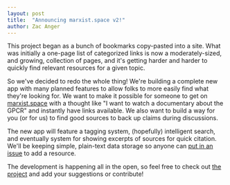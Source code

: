 ```yaml
---
layout: post
title:  "Announcing marxist.space v2!"
author: Zac Anger
---
```


This project began as a bunch of bookmarks copy-pasted into a site.
What was initially a one-page list of categorized links is now a moderately-sized,
and growing, collection of pages, and it's getting harder and harder to quickly
find relevant resources for a given topic.

So we've decided to redo the whole thing!
We're building a complete new app with many planned features to allow folks to
more easily find what they're looking for. We want to make it possible for
someone to get on [marxist.space](https://marxist.space) with a thought like
"I want to watch a documentary about the GPCR" and instantly have links
available. We also want to build a way for you (or for us) to find good
sources to back up claims during discussions.

The new app will feature a tagging system, (hopefully) intelligent search,
and eventually system for showing excerpts of sources for quick citation.
We'll be keeping simple, plain-text data storage so anyone can
[put in an issue](https://github.com/marxism/marxist.space/issues) to add
a resource.

The development is happening all in the open, so feel free to check out
[the project](https://github.com/marxism/marxist.space/projects/1) and add
your suggestions or contribute!